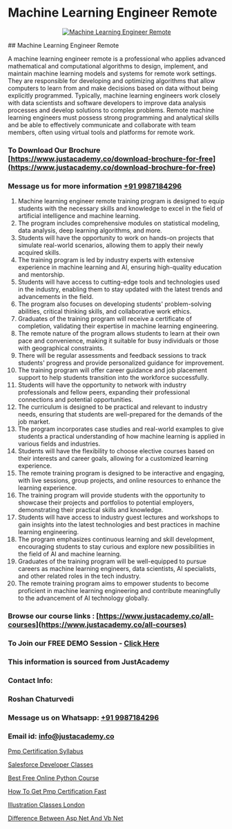 # Machine Learning Engineer Remote

<p align="center">
  <a href="https://justacademy.co/course-detail/machine-learning">
    <img src="https://justacademy.co/storage2/course_image/1709713428_course_image.webp" alt="Machine Learning Engineer Remote">
  </a>
</p>
## Machine Learning Engineer Remote

A machine learning engineer remote is a professional who applies advanced mathematical and computational algorithms to design, implement, and maintain machine learning models and systems for remote work settings. They are responsible for developing and optimizing algorithms that allow computers to learn from and make decisions based on data without being explicitly programmed. Typically, machine learning engineers work closely with data scientists and software developers to improve data analysis processes and develop solutions to complex problems. Remote machine learning engineers must possess strong programming and analytical skills and be able to effectively communicate and collaborate with team members, often using virtual tools and platforms for remote work.
### To Download Our Brochure [https://www.justacademy.co/download-brochure-for-free](https://www.justacademy.co/download-brochure-for-free)
### Message us for more information [+91 9987184296](https://api.whatsapp.com/send?phone=919987184296)
1) Machine learning engineer remote training program is designed to equip students with the necessary skills and knowledge to excel in the field of artificial intelligence and machine learning.
2) The program includes comprehensive modules on statistical modeling, data analysis, deep learning algorithms, and more.
3) Students will have the opportunity to work on hands-on projects that simulate real-world scenarios, allowing them to apply their newly acquired skills.
4) The training program is led by industry experts with extensive experience in machine learning and AI, ensuring high-quality education and mentorship.
5) Students will have access to cutting-edge tools and technologies used in the industry, enabling them to stay updated with the latest trends and advancements in the field.
6) The program also focuses on developing students' problem-solving abilities, critical thinking skills, and collaborative work ethics.
7) Graduates of the training program will receive a certificate of completion, validating their expertise in machine learning engineering.
8) The remote nature of the program allows students to learn at their own pace and convenience, making it suitable for busy individuals or those with geographical constraints.
9) There will be regular assessments and feedback sessions to track students' progress and provide personalized guidance for improvement.
10) The training program will offer career guidance and job placement support to help students transition into the workforce successfully.
11) Students will have the opportunity to network with industry professionals and fellow peers, expanding their professional connections and potential opportunities.
12) The curriculum is designed to be practical and relevant to industry needs, ensuring that students are well-prepared for the demands of the job market.
13) The program incorporates case studies and real-world examples to give students a practical understanding of how machine learning is applied in various fields and industries.
14) Students will have the flexibility to choose elective courses based on their interests and career goals, allowing for a customized learning experience.
15) The remote training program is designed to be interactive and engaging, with live sessions, group projects, and online resources to enhance the learning experience.
16) The training program will provide students with the opportunity to showcase their projects and portfolios to potential employers, demonstrating their practical skills and knowledge.
17) Students will have access to industry guest lectures and workshops to gain insights into the latest technologies and best practices in machine learning engineering.
18) The program emphasizes continuous learning and skill development, encouraging students to stay curious and explore new possibilities in the field of AI and machine learning.
19) Graduates of the training program will be well-equipped to pursue careers as machine learning engineers, data scientists, AI specialists, and other related roles in the tech industry.
20) The remote training program aims to empower students to become proficient in machine learning engineering and contribute meaningfully to the advancement of AI technology globally.

### Browse our course links : [https://www.justacademy.co/all-courses](https://www.justacademy.co/all-courses) 
### To Join our FREE DEMO Session - [Click Here](https://www.justacademy.co/register-for-course-demo)


### This information is sourced from JustAcademy
### Contact Info:
### Roshan Chaturvedi
### Message us on Whatsapp: [+91 9987184296](https://api.whatsapp.com/send?phone=919987184296)
### Email id: [info@justacademy.co](mailto:info@justacademy.co)
                
[Pmp Certification Syllabus](https://www.linkedin.com/pulse/pmp-certification-syllabus-justacademy-beangaluru-4ytec?trackingId=zknfoZM7TYoRhsUYQAUe4w%3D%3D&lipi=urn%3Ali%3Apage%3Ad_flagship3_company_admin%3BV3sjVNqrQV6LT8YmMJxhFA%3D%3D)

[Salesforce Developer Classes](https://www.linkedin.com/pulse/salesforce-developer-classes-justacademy-portland-za46f?trackingId=ujS%2FCYmm8XVZarBVHMQyiA%3D%3D&lipi=urn%3Ali%3Apage%3Ad_flagship3_company_admin%3Bis%2Ftn4MqQ4e8qp62a5t3uQ%3D%3D)

[Best Free Online Python Course](https://medium.com/@abhidnya.1068/best-free-online-python-course-871fa0500a1f)

[How To Get Pmp Certification Fast](https://medium.com/@justacademytraining/how-to-get-pmp-certification-fast-e22350c911b4)

[Illustration Classes London](https://justacademyin.github.io/justacademy/illustration-classes-london)

[Difference Between Asp Net And Vb Net](https://justacademyin.github.io/justacademy/difference-between-asp-net-and-vb-net)

